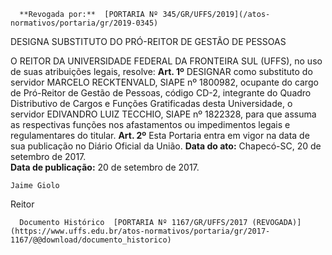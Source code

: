       **Revogada por:**  [PORTARIA Nº 345/GR/UFFS/2019](/atos-normativos/portaria/gr/2019-0345) 

   DESIGNA SUBSTITUTO DO PRÓ-REITOR DE GESTÃO DE PESSOAS  

 O REITOR DA UNIVERSIDADE FEDERAL DA FRONTEIRA SUL (UFFS), no uso de suas atribuições legais, resolve:   **Art. 1º** DESIGNAR como substituto do servidor MARCELO RECKTENVALD, SIAPE nº 1800982, ocupante do cargo de Pró-Reitor de Gestão de Pessoas, código CD-2, integrante do Quadro Distributivo de Cargos e Funções Gratificadas desta Universidade, o servidor EDIVANDRO LUIZ TECCHIO, SIAPE nº 1822328, para que assuma as respectivas funções nos afastamentos ou impedimentos legais e regulamentares do titular.   **Art. 2º** Esta Portaria entra em vigor na data de sua publicação no Diário Oficial da União.      **Data do ato:** Chapecó-SC, 20 de setembro de 2017.   
 **Data de publicação:**  20 de setembro de 2017. 

    Jaime Giolo   
 Reitor 

      Documento Histórico  [PORTARIA Nº 1167/GR/UFFS/2017 (REVOGADA)](https://www.uffs.edu.br/atos-normativos/portaria/gr/2017-1167/@@download/documento_historico)     
      